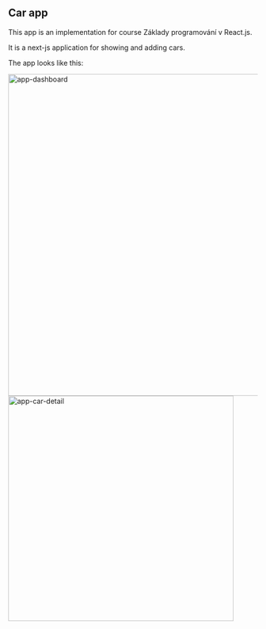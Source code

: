 
## Car app

This app is an implementation for course Základy programování v React.js.

It is a next-js application for showing and adding cars.

The app looks like this:

<img width="650" alt="app-dashboard" src="https://github.com/Noggerstar1/next-js-semestralka/assets/106750938/da8ea7ac-e240-4df9-a4ed-38e72e6ab52f">
<img width="455" alt="app-car-detail" src="https://github.com/Noggerstar1/next-js-semestralka/assets/106750938/acf458f6-20f1-486f-83cf-d09064399771">
